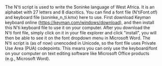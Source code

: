 The N'ti script is used to write the Soninke language of West Africa. It is an alphabet with 27 letters and 8 diacritics. You can find a font file (N'tiFont.otf) and keyboard file (soninke_n_ti.kmx) here to use. First download Keyman keyboard online (https://keyman.com/windows/download), and then install this N'ti keyboard file to use it on your computer. After you download the N'ti font file, simply click on it in your file explorer and click "install", you will then be able to see it on the font dropdown menu in Microsoft Word. The N'ti script is (as of now) unencoded in Unicode, so the font file uses Private Use Area (PUA) codepoints. This means you can only use the keyboard/font on your computer on text editing software like Microsoft Office products (e.g., Microsoft Word).
